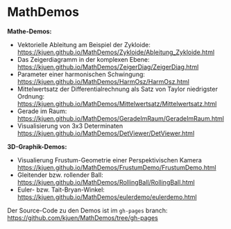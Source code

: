 MathDemos
=========

**Mathe-Demos:**

* Vektorielle Ableitung am Beispiel der Zykloide:
  <https://kjuen.github.io/MathDemos/Zykloide/Ableitung_Zykloide.html>
* Das Zeigerdiagramm in der komplexen Ebene:
  <https://kjuen.github.io/MathDemos/ZeigerDiag/ZeigerDiag.html>
* Parameter einer harmonischen Schwingung:
  <https://kjuen.github.io/MathDemos/HarmOsz/HarmOsz.html>
* Mittelwertsatz der Differentialrechnung als Satz von Taylor
  niedrigster Ordnung:
  <https://kjuen.github.io/MathDemos/Mittelwertsatz/Mittelwertsatz.html>
* Gerade im Raum:
  <https://kjuen.github.io/MathDemos/GeradeImRaum/GeradeImRaum.html>
* Visualisierung von 3x3 Determinaten
  <https://kjuen.github.io/MathDemos/DetViewer/DetViewer.html>

**3D-Graphik-Demos:**

* Visualierung Frustum-Geometrie einer Perspektivischen Kamera
  <https://kjuen.github.io/MathDemos/FrustumDemo/FrustumDemo.html>
* Gleitender bzw. rollender Ball:
  <https://kjuen.github.io/MathDemos/RollingBall/RollingBall.html>
* Euler- bzw. Tait-Bryan-Winkel:
  <https://kjuen.github.io/MathDemos/eulerdemo/eulerdemo.html>



Der Source-Code zu den Demos ist im `gh-pages` branch:
<https://github.com/kjuen/MathDemos/tree/gh-pages>
